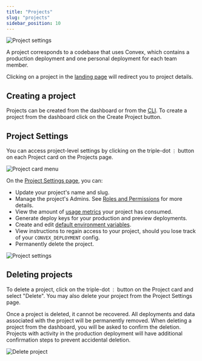 ```yaml
---
title: "Projects"
slug: "projects"
sidebar_position: 10
---
```


![Project settings](/screenshots/projects.png)

A project corresponds to a codebase that uses Convex, which contains a
production deployment and one personal deployment for each team member.

Clicking on a project in the [landing page](https://dashboard.convex.dev) will
redirect you to project details.

## Creating a project

Projects can be created from the dashboard or from the
[CLI](/docs/cli.md#create-a-new-project). To create a project from the dashboard
click on the Create Project button.

## Project Settings

You can access project-level settings by clicking on the triple-dot `⋮` button
on each Project card on the Projects page.

![Project card menu](/screenshots/project_menu.png)

On the [Project Settings page](https://dashboard.convex.dev/project/settings),
you can:

- Update your project's name and slug.
- Manage the project's Admins. See
  [Roles and Permissions](/docs/dashboard/teams.md#roles-and-permissions) for
  more details.
- View the amount of [usage metrics](/docs/dashboard/teams.md#usage) your
  project has consumed.
- Generate deploy keys for your production and preview deployments.
- Create and edit
  [default environment variables](/docs/production/environment-variables.mdx#project-environment-variable-defaults).
- View instructions to regain access to your project, should you lose track of
  your `CONVEX_DEPLOYMENT` config.
- Permanently delete the project.

![Project settings](/screenshots/project_settings.png)

## Deleting projects

To delete a project, click on the triple-dot `⋮` button on the Project card and
select "Delete". You may also delete your project from the Project Settings
page.

Once a project is deleted, it cannot be recovered. All deployments and data
associated with the project will be permanently removed. When deleting a project
from the dashboard, you will be asked to confirm the deletion. Projects with
activity in the production deployment will have additional confirmation steps to
prevent accidental deletion.

![Delete project](/screenshots/project_delete.png)

